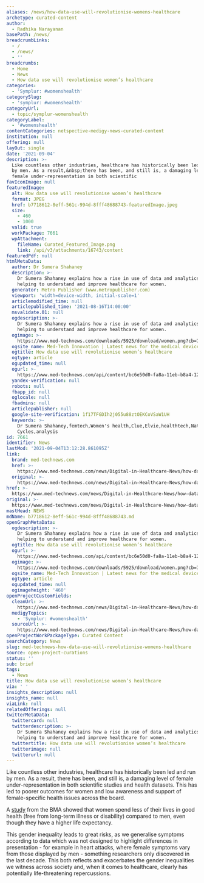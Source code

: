 ```yaml
---
aliases: /news/how-data-use-will-revolutionise-womens-healthcare
archetype: curated-content
author:
  - Radhika Narayanan
basePath: /news/
breadcrumbLinks:
  - /
  - /news/
  - ''
breadcrumbs:
  - Home
  - News
  - How data use will revolutionise women’s healthcare
categories:
  - 'Symplur: #womenshealth'
categorySlug:
  - 'symplur: #womenshealth'
categoryUrl:
  - topic/symplur-womenshealth
categoryLabel:
  - '#womenshealth'
contentCategories: netspective-medigy-news-curated-content
institution: null
offering: null
layOut: single
date: '2021-09-04'
description: >-
  Like countless other industries, healthcare has historically been led and run
  by men. As a result,&nbsp;there has been, and still is, a damaging level of
  female under-representation in both scientific
favIconImage: null
featuredImage:
  alt: How data use will revolutionise women’s healthcare
  format: JPEG
  href: b7718612-8eff-561c-994d-8fff48688743-featuredImage.jpeg
  size:
    - 460
    - 1000
  valid: true
  workPackage: 7661
  wpAttachment:
    fileName: Curated_Featured_Image.png
    link: /api/v3/attachments/16743/content
featuredPdf: null
htmlMetaData:
  author: Dr Sumera Shahaney
  description: >-
    Dr Sumera Shahaney explains how a rise in use of data and analytics is
    helping to understand and improve healthcare for women.
  generator: Metro Publisher (www.metropublisher.com)
  viewport: 'width=device-width, initial-scale=1'
  articlemodified_time: null
  articlepublished_time: '2021-08-16T14:00:00'
  msvalidate.01: null
  ogdescription: >-
    Dr Sumera Shahaney explains how a rise in use of data and analytics is
    helping to understand and improve healthcare for women.
  ogimage: >-
    https://www.med-technews.com/downloads/5925/download/women.png?cb=7a908dbbee4e3dd18dc2f7ed952c8bbc&w=1200
  ogsite_name: Med-Tech Innovation | Latest news for the medical device industry
  ogtitle: How data use will revolutionise women’s healthcare
  ogtype: article
  ogupdated_time: null
  ogurl: >-
    https://www.med-technews.com/api/content/bc6e50d0-fa8a-11eb-b8a4-1244d5f7c7c6/
  yandex-verification: null
  robots: null
  fbapp_id: null
  oglocale: null
  fbadmins: null
  articlepublisher: null
  google-site-verification: 1f17TFGDIh2j055u88ztOEKCoVSaW1UH
  keywords: >-
    Dr Sumera Shahaney,femtech,Women's health,Clue,Elvie,healthtech,Natural
    Cycles,analysis
id: 7661
identifier: News
lastMod: '2021-09-04T13:12:28.861095Z'
link:
  brand: med-technews.com
  href: >-
    https://www.med-technews.com/news/Digital-in-Healthcare-News/how-data-use-will-revolutionise-women%E2%80%99s-healthcare/
  original: >-
    https://www.med-technews.com/news/Digital-in-Healthcare-News/how-data-use-will-revolutionise-women%E2%80%99s-healthcare/
href: >-
  https://www.med-technews.com/news/Digital-in-Healthcare-News/how-data-use-will-revolutionise-women%E2%80%99s-healthcare/
original: >-
  https://www.med-technews.com/news/Digital-in-Healthcare-News/how-data-use-will-revolutionise-women%E2%80%99s-healthcare/
mastHead: NEWS
mdName: b7718612-8eff-561c-994d-8fff48688743.md
openGraphMetaData:
  ogdescription: >-
    Dr Sumera Shahaney explains how a rise in use of data and analytics is
    helping to understand and improve healthcare for women.
  ogtitle: How data use will revolutionise women’s healthcare
  ogurl: >-
    https://www.med-technews.com/api/content/bc6e50d0-fa8a-11eb-b8a4-1244d5f7c7c6/
  ogimage: >-
    https://www.med-technews.com/downloads/5925/download/women.png?cb=7a908dbbee4e3dd18dc2f7ed952c8bbc&w=1200
  ogsite_name: Med-Tech Innovation | Latest news for the medical device industry
  ogtype: article
  ogupdated_time: null
  ogimageheight: '460'
openProjectCustomFields:
  cleanUrl: >-
    https://www.med-technews.com/news/Digital-in-Healthcare-News/how-data-use-will-revolutionise-women%E2%80%99s-healthcare/
  medigyTopics:
    - 'Symplur: #womenshealth'
  sourceUrl: >-
    https://www.med-technews.com/news/Digital-in-Healthcare-News/how-data-use-will-revolutionise-women%E2%80%99s-healthcare/
openProjectWorkPackageType: Curated Content
searchCategory: News
slug: med-technews-how-data-use-will-revolutionise-womens-healthcare
source: open-project-curations
status: ''
sub: brief
tags:
  - News
title: How data use will revolutionise women’s healthcare
via: ' '
insights_description: null
insights_name: null
viaLink: null
relatedOfferings: null
twitterMetaData:
  twittercard: null
  twitterdescription: >-
    Dr Sumera Shahaney explains how a rise in use of data and analytics is
    helping to understand and improve healthcare for women.
  twittertitle: How data use will revolutionise women’s healthcare
  twitterimage: null
  twitterurl: null
---
```

<p>Like countless other industries, healthcare has historically been led and run by men. As a result,&nbsp;there has been, and still is, a damaging level of female under-representation in both scientific studies and health datasets. This has led to poorer outcomes for women and low awareness and support of female-specific health issues across the board.&nbsp;</p><p>A&nbsp;<a href="https://www.bma.org.uk/media/2116/bma-womens-health-inequalities-report-aug-2018.pdf">study</a>&nbsp;from the BMA showed that women spend less of their lives in good health (free from long-term illness or disability) compared to men, even though they have a higher life expectancy.</p><p>This gender inequality leads to great risks, as we generalise symptoms according to data which was not designed to highlight differences in presentation - for example in heart attacks, where female symptoms vary from those displayed by men - something researchers only discovered in the last decade.&nbsp;This both reflects and exacerbates the gender inequalities we witness across society and, when it comes to healthcare, clearly has potentially life-threatening repercussions.&nbsp;</p>